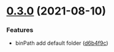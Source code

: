 # [0.3.0](https://github.com/zcong1993/actions-installer/compare/v0.2.0...v0.3.0) (2021-08-10)

### Features

- binPath add default folder ([d6b4f9c](https://github.com/zcong1993/actions-installer/commit/d6b4f9c0d31cbb28053e6e55d4da4d6a82c0ddeb))
